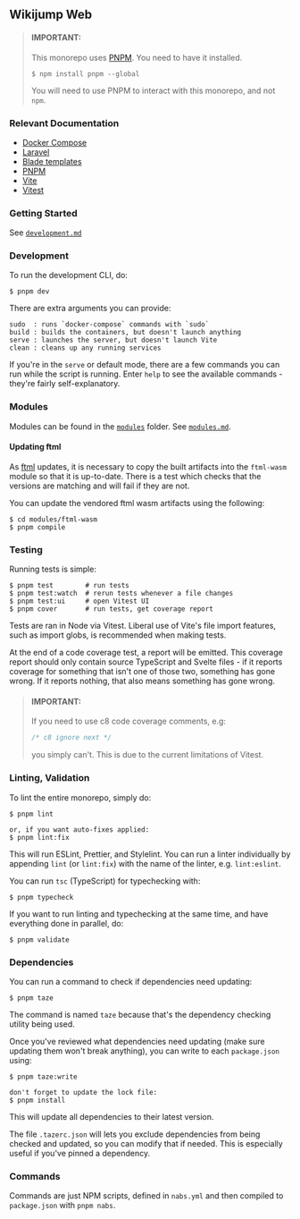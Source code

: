 ## Wikijump Web

> #### **IMPORTANT:**
>
> This monorepo uses [PNPM](https://pnpm.io/). You need to have it installed.
>
> ```
> $ npm install pnpm --global
> ```
>
> You will need to use PNPM to interact with this monorepo, and not `npm`.

### Relevant Documentation

- [Docker Compose](https://docs.docker.com/compose/)
- [Laravel](https://laravel.com/docs/8.x/)
- [Blade templates](https://laravel.com/docs/8.x/blade)
- [PNPM](https://pnpm.io/)
- [Vite](https://vitejs.dev/)
- [Vitest](https://github.com/vitest-dev/vitest)

### Getting Started

See [`development.md`](../docs/development.md)

### Development

To run the development CLI, do:
```
$ pnpm dev
```

There are extra arguments you can provide:
```
sudo  : runs `docker-compose` commands with `sudo`
build : builds the containers, but doesn't launch anything
serve : launches the server, but doesn't launch Vite
clean : cleans up any running services
```

If you're in the `serve` or default mode, there are a few commands you can run while the script is running. Enter `help` to see the available commands - they're fairly self-explanatory.

### Modules

Modules can be found in the [`modules`](./modules) folder. See [`modules.md`](../docs/modules.md).

#### Updating ftml

As [ftml](../ftml/README.md) updates, it is necessary to copy the built artifacts into the `ftml-wasm` module so that it is up-to-date. There is a test which checks that the versions are matching and will fail if they are not.

You can update the vendored ftml wasm artifacts using the following:

```
$ cd modules/ftml-wasm
$ pnpm compile
```

### Testing

Running tests is simple:

```
$ pnpm test        # run tests
$ pnpm test:watch  # rerun tests whenever a file changes
$ pnpm test:ui     # open Vitest UI
$ pnpm cover       # run tests, get coverage report
```

Tests are ran in Node via Vitest. Liberal use of Vite's file import features, such as import globs, is recommended when making tests.

At the end of a code coverage test, a report will be emitted. This coverage report should only contain source TypeScript and Svelte files - if it reports coverage for something that isn't one of those two, something has gone wrong. If it reports nothing, that also means something has gone wrong.

> #### **IMPORTANT:**
>
> If you need to use c8 code coverage comments, e.g:
>
> ```js
> /* c8 ignore next */
> ```
>
> you simply can't. This is due to the current limitations of Vitest.

### Linting, Validation

To lint the entire monorepo, simply do:

```
$ pnpm lint

or, if you want auto-fixes applied:
$ pnpm lint:fix
```

This will run ESLint, Prettier, and Stylelint. You can run a linter individually by appending `lint` (or `lint:fix`) with the name of the linter, e.g. `lint:eslint`.

You can run `tsc` (TypeScript) for typechecking with:

```
$ pnpm typecheck
```

If you want to run linting and typechecking at the same time, and have everything done in parallel, do:

```
$ pnpm validate
```

### Dependencies

You can run a command to check if dependencies need updating:
```
$ pnpm taze
```

The command is named `taze` because that's the dependency checking utility being used.

Once you've reviewed what dependencies need updating (make sure updating them won't break anything), you can write to each `package.json` using:
```
$ pnpm taze:write

don't forget to update the lock file:
$ pnpm install
```

This will update all dependencies to their latest version.

The file `.tazerc.json` will lets you exclude dependencies from being checked and updated, so you can modify that if needed. This is especially useful if you've pinned a dependency.

### Commands

Commands are just NPM scripts, defined in `nabs.yml` and then compiled to
`package.json` with `pnpm nabs`.

